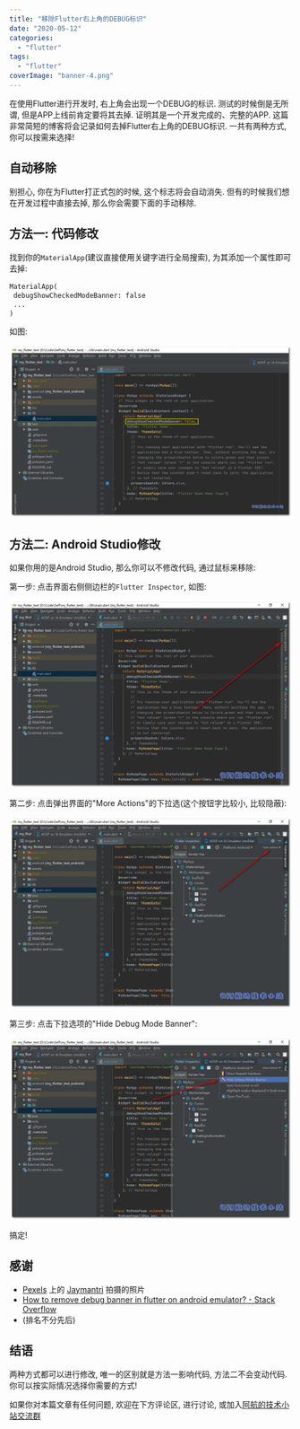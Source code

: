 ```yaml
---
title: "移除Flutter右上角的DEBUG标识"
date: "2020-05-12"
categories: 
  - "flutter"
tags: 
  - "flutter"
coverImage: "banner-4.png"
---
```


在使用Flutter进行开发时, 右上角会出现一个DEBUG的标识. 测试的时候倒是无所谓, 但是APP上线前肯定要将其去掉. 证明其是一个开发完成的、完整的APP. 这篇非常简短的博客将会记录如何去掉Flutter右上角的DEBUG标识. 一共有两种方式, 你可以按需来选择!

## 自动移除

别担心, 你在为Flutter打正式包的时候, 这个标志将会自动消失. 但有的时候我们想在开发过程中直接去掉, 那么你会需要下面的手动移除.

## 方法一: 代码修改

找到你的`MaterialApp`(建议直接使用关键字进行全局搜索), 为其添加一个属性即可去掉:

```
MaterialApp(
 debugShowCheckedModeBanner: false
 ...
)
```

如图:

![](images/01-3.png)

## 方法二: Android Studio修改

如果你用的是Android Studio, 那么你可以不修改代码, 通过鼠标来移除:

第一步: 点击界面右侧侧边栏的`Flutter Inspector`, 如图:

![](images/02-4.png)

第二步: 点击弹出界面的"More Actions"的下拉选(这个按钮字比较小, 比较隐蔽):

![](images/03-3.png)

第三步: 点击下拉选项的"Hide Debug Mode Banner":

![](images/04-2.png)

搞定!

## 感谢

- [Pexels](https://www.pexels.com/zh-cn/photo/5412/?utm_content=attributionCopyText&utm_medium=referral&utm_source=pexels) 上的 [Jaymantri](https://www.pexels.com/zh-cn/@jaymantri?utm_content=attributionCopyText&utm_medium=referral&utm_source=pexels) 拍摄的照片
- [How to remove debug banner in flutter on android emulator? - Stack Overflow](https://stackoverflow.com/questions/48893935/how-to-remove-debug-banner-in-flutter-on-android-emulator)
- (排名不分先后)

## 结语

两种方式都可以进行修改, 唯一的区别就是方法一影响代码, 方法二不会变动代码. 你可以按实际情况选择你需要的方式!

如果你对本篇文章有任何问题, 欢迎在下方评论区, 进行讨论, 或加入[阿航的技术小站交流群](https://jq.qq.com/?_wv=1027&k=egT9rjgu)
